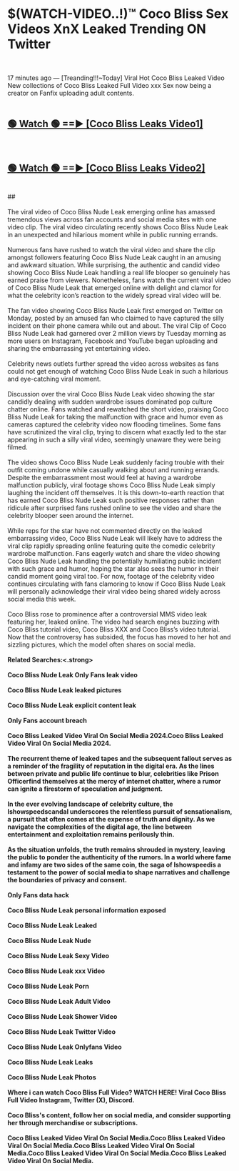 # $(WATCH-VIDEO..!)™ Coco Bliss Sex Videos XnX Leaked Trending ON Twitter<br>
<br>

17 minutes ago — [Treanding!!!~Today] Viral Hot Coco Bliss Leaked Video New collections of Coco Bliss Leaked Full Video xxx Sex now being a creator on Fanfix uploading adult contents.
<br>
 <br>

##  <a href="https://best2vid.blogspot.com?title=Coco_Bliss">🟢 Watch 🟢 ==► [Coco Bliss Leaks Video1]</a><br>
  <br>

##  <a href="https://best2vid.blogspot.com?title=Coco_Bliss">🟢 Watch 🟢 ==► [Coco Bliss Leaks Video2]</a><br>
  <br>
  ##
  <br>
  <br>
The viral video of Coco Bliss Nude Leak emerging online has amassed tremendous views across fan accounts and social media sites with one video clip. The viral video circulating recently shows Coco Bliss Nude Leak in an unexpected and hilarious moment while in public running errands.
<br><br>
Numerous fans have rushed to watch the viral video and share the clip amongst followers featuring Coco Bliss Nude Leak caught in an amusing and awkward situation. While surprising, the authentic and candid video showing Coco Bliss Nude Leak handling a real life blooper so genuinely has earned praise from viewers. Nonetheless, fans watch the current viral video of Coco Bliss Nude Leak that emerged online with delight and clamor for what the celebrity icon’s reaction to the widely spread viral video will be.
<br><br>
The fan video showing Coco Bliss Nude Leak first emerged on Twitter on Monday, posted by an amused fan who claimed to have captured the silly incident on their phone camera while out and about. The viral Clip of Coco Bliss Nude Leak had garnered over 2 million views by Tuesday morning as more users on Instagram, Facebook and YouTube began uploading and sharing the embarrassing yet entertaining video.
<br><br>
Celebrity news outlets further spread the video across websites as fans could not get enough of watching Coco Bliss Nude Leak in such a hilarious and eye-catching viral moment.
<br><br>
Discussion over the viral Coco Bliss Nude Leak video showing the star candidly dealing with sudden wardrobe issues dominated pop culture chatter online. Fans watched and rewatched the short video, praising Coco Bliss Nude Leak for taking the malfunction with grace and humor even as cameras captured the celebrity video now flooding timelines. Some fans have scrutinized the viral clip, trying to discern what exactly led to the star appearing in such a silly viral video, seemingly unaware they were being filmed.
<br><br>
The video shows Coco Bliss Nude Leak suddenly facing trouble with their outfit coming undone while casually walking about and running errands. Despite the embarrassment most would feel at having a wardrobe malfunction publicly, viral footage shows Coco Bliss Nude Leak simply laughing the incident off themselves. It is this down-to-earth reaction that has earned Coco Bliss Nude Leak such positive responses rather than ridicule after surprised fans rushed online to see the video and share the celebrity blooper seen around the internet.
<br><br>
While reps for the star have not commented directly on the leaked embarrassing video, Coco Bliss Nude Leak will likely have to address the viral clip rapidly spreading online featuring quite the comedic celebrity wardrobe malfunction. Fans eagerly watch and share the video showing Coco Bliss Nude Leak handling the potentially humiliating public incident with such grace and humor, hoping the star also sees the humor in their candid moment going viral too. For now, footage of the celebrity video continues circulating with fans clamoring to know if Coco Bliss Nude Leak will personally acknowledge their viral video being shared widely across social media this week.
<br><br>
Coco Bliss rose to prominence after a controversial MMS video leak featuring her, leaked online. The video had search engines buzzing with Coco Bliss tutorial video, Coco Bliss XXX and Coco Bliss’s video tutorial. Now that the controversy has subsided, the focus has moved to her hot and sizzling pictures, which the model often shares on social media.
<br><br>
<strong>Related Searches:<.strong>
<br><br>
Coco Bliss Nude Leak Only Fans leak video
<br><br>
Coco Bliss Nude Leak leaked pictures
<br><br>
Coco Bliss Nude Leak explicit content leak
<br><br>
Only Fans account breach
<br><br>
Coco Bliss Leaked Video Viral On Social Media 2024.Coco Bliss Leaked Video Viral On Social Media 2024.
<br><br>
The recurrent theme of leaked tapes and the subsequent fallout serves as a reminder of the fragility of reputation in the digital era. As the lines between private and public life continue to blur, celebrities like Prison Officerfind themselves at the mercy of internet chatter, where a rumor can ignite a firestorm of speculation and judgment.
<br><br>
In the ever evolving landscape of celebrity culture, the Ishowspeedscandal underscores the relentless pursuit of sensationalism, a pursuit that often comes at the expense of truth and dignity. As we navigate the complexities of the digital age, the line between entertainment and exploitation remains perilously thin.
<br><br>
As the situation unfolds, the truth remains shrouded in mystery, leaving the public to ponder the authenticity of the rumors. In a world where fame and infamy are two sides of the same coin, the saga of Ishowspeedis a testament to the power of social media to shape narratives and challenge the boundaries of privacy and consent.
<br><br>
Only Fans data hack
<br><br>
Coco Bliss Nude Leak personal information exposed
<br><br>
Coco Bliss Nude Leak Leaked
<br><br>
Coco Bliss Nude Leak Nude
<br><br>
Coco Bliss Nude Leak Sexy Video
<br><br>
Coco Bliss Nude Leak xxx Video
<br><br>
Coco Bliss Nude Leak Porn
<br><br>
Coco Bliss Nude Leak Adult Video
<br><br>
Coco Bliss Nude Leak Shower Video
<br><br>
Coco Bliss Nude Leak Twitter Video
<br><br>
Coco Bliss Nude Leak Onlyfans Video
<br><br>
Coco Bliss Nude Leak Leaks
<br><br>
Coco Bliss Nude Leak Photos
<br><br>
Where i can watch Coco Bliss Full Video? WATCH HERE! Viral Coco Bliss Full Video Instagram, Twitter (X), Discord.
<br><br>
Coco Bliss's content, follow her on social media, and consider supporting her through merchandise or subscriptions.
<br><br>
Coco Bliss Leaked Video Viral On Social Media.Coco Bliss Leaked Video Viral On Social Media.Coco Bliss Leaked Video Viral On Social Media.Coco Bliss Leaked Video Viral On Social Media.Coco Bliss Leaked Video Viral On Social Media.